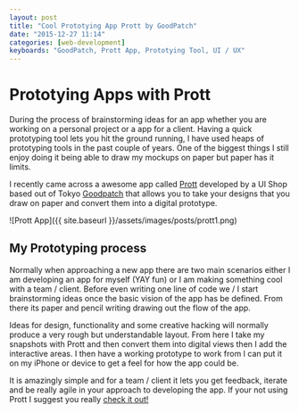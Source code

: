 ```yaml
---
layout: post
title: "Cool Prototying App Prott by GoodPatch"
date: "2015-12-27 11:14"
categories: [web-development]
keyboards: "GoodPatch, Prott App, Prototying Tool, UI / UX"
---
```


# Prototying Apps with Prott
During the process of brainstorming ideas for an app whether you are working on a personal project or a app for a client. Having a quick prototyping tool lets you hit the ground running, I have used heaps of prototyping tools in the past couple of years. One of the biggest things I still enjoy doing it being able to draw my mockups on paper but paper has it limits.

I recently came across a awesome app called [Prott](http://goodpatch.com/) developed by a UI Shop based out of Tokyo [Goodpatch](http://goodpatch.com/) that allows you to take your designs that you draw on paper and convert them into a digital prototype.

![Prott App]({{ site.baseurl }}/assets/images/posts/prott1.png)

## My Prototyping process
Normally when approaching a new app there are two main scenarios either I am developing an app for myself (YAY fun) or I am making something cool with a team / client. Before even writing one line of code we / I start brainstorming ideas once the basic vision of the app has be defined. From there its paper and pencil writing drawing out the flow of the app.

Ideas for design, functionality and some creative hacking will normally produce a very rough but understandable layout. From here I take my snapshots with Prott and then convert them into digital views then I add the interactive areas. I then have a working prototype to work from I can put it on my iPhone or device to get a feel for how the app could be.

It is amazingly simple and for a team / client it lets you get feedback, iterate and be really agile in your approach to developing the app. If your not using Prott I suggest you really [check it out!](https://prottapp.com/app/)  

